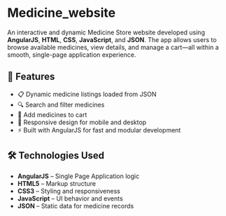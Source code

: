 # Medicine_website

An interactive and dynamic Medicine Store website developed using **AngularJS**, **HTML**, **CSS**, **JavaScript**, and **JSON**.
The app allows users to browse available medicines, view details, and manage a cart—all within a smooth, single-page application experience.

## 🚀 Features

- 📋 Dynamic medicine listings loaded from JSON
- 🔍 Search and filter medicines
- 🛒 Add medicines to cart
- 🎨 Responsive design for mobile and desktop
- ⚡ Built with AngularJS for fast and modular development

## 🛠️ Technologies Used

- **AngularJS** – Single Page Application logic
- **HTML5** – Markup structure
- **CSS3** – Styling and responsiveness
- **JavaScript** – UI behavior and events
- **JSON** – Static data for medicine records

